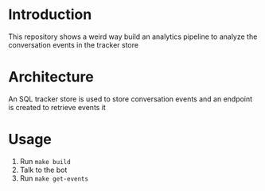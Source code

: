 # Introduction

This repository shows a weird way build an analytics pipeline to analyze the conversation events in the tracker store

# Architecture

An SQL tracker store is used to store conversation events and an endpoint is created to retrieve events it

# Usage
1. Run `make build`
2. Talk to the bot
3. Run `make get-events`
